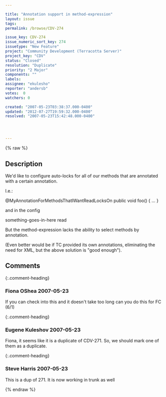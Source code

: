 ```yaml
---

title: "Annotation support in method-expression"
layout: issue
tags: 
permalink: /browse/CDV-274

issue_key: CDV-274
issue_numeric_sort_key: 274
issuetype: "New Feature"
project: "Community Development (Terracotta Server)"
project_key: "CDV"
status: "Closed"
resolution: "Duplicate"
priority: "2 Major"
components: ""
labels: 
assignee: "ekulesho"
reporter: "andersb"
votes:  0
watchers: 0

created: "2007-05-23T03:38:37.000-0400"
updated: "2012-07-27T19:59:32.000-0400"
resolved: "2007-05-23T15:42:48.000-0400"




---
```


{% raw %}

## Description

<div markdown="1" class="description">

We'd like to configure auto-locks for all of our methods that are
annotated with a certain annotation.

I.e.:

@MyAnnotationForMethodsThatIWantReadLocksOn
public void foo() \{
...
\}

and in the config

<autolock>
  <method-expression>something-goes-in-here</method-expression>
  <lock-level>read</lock-level>
</autolock>

But the method-expression lacks the ability to select methods by annotation.

(Even better would be if TC provided its own annotations, eliminating the need for XML, but the above solution is "good enough").

</div>

## Comments


{:.comment-heading}
### **Fiona OShea** <span class="date">2007-05-23</span>

<div markdown="1" class="comment">

If you can check into this and it doesn't take too long can you do this for FC (6/1)

</div>


{:.comment-heading}
### **Eugene Kuleshov** <span class="date">2007-05-23</span>

<div markdown="1" class="comment">

Fiona, it seems like it is a duplicate of CDV-271. So, we should mark one of them as a duplicate.

</div>


{:.comment-heading}
### **Steve Harris** <span class="date">2007-05-23</span>

<div markdown="1" class="comment">

This is a dup of 271. It is now working in trunk as well

</div>



{% endraw %}

